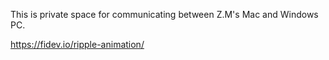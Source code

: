 This is private space for communicating between Z.M's Mac and Windows PC.  
  
https://fidev.io/ripple-animation/  
